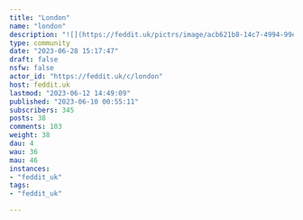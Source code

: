 ```yaml
---
title: "London" 
name: "london"
description: "![](https://feddit.uk/pictrs/image/acb621b8-14c7-4994-99ea-5bc853fa3f6c.png?format=webp)For discussion about London including the surrounding Greater London area. Discuss all things from news, travel, culture, and general life around the capital and largest city of England!Rules and other welcoming info can be found [here](https://feddit.uk/post/1)."
type: community
date: "2023-06-28 15:17:47"
draft: false
nsfw: false
actor_id: "https://feddit.uk/c/london"
host: feddit.uk
lastmod: "2023-06-12 14:49:09"
published: "2023-06-10 00:55:11"
subscribers: 345
posts: 38
comments: 103
weight: 38
dau: 4
wau: 36
mau: 46
instances:
- "feddit_uk"
tags: 
- "feddit_uk"

---
```

